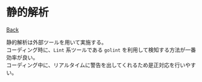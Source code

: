 # 静的解析

[Back](../../)

静的解析は外部ツールを用いて実施する。  
コーディング時に、`Lint` 系ツールである `golint` を利用して検知する方法が一番効率が良い。  
コーディング中に、リアルタイムに警告を出してくれるため是正対応を行いやすい。
